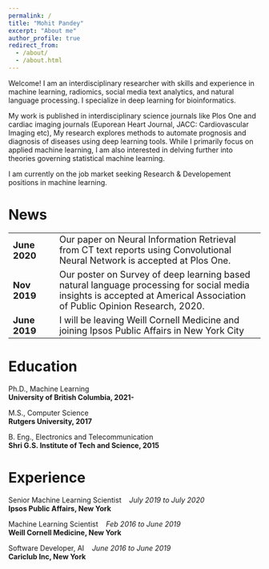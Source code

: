 ```yaml
---
permalink: /
title: "Mohit Pandey"
excerpt: "About me"
author_profile: true
redirect_from: 
  - /about/
  - /about.html
---
```


Welcome! I am an interdisciplinary researcher with skills and experience in machine learning, radiomics, social media text analytics, and natural language processing. I specialize in deep learning for bioinformatics. 

My work is published in interdisciplinary science journals like Plos One and cardiac imaging journals (Euporean Heart Journal, JACC: Cardiovascular Imaging etc), My research explores methods to automate prognosis and diagnosis of diseases using deep learning tools. While I primarily focus on applied machine learning, I am also interested in delving further into theories governing statistical machine learning. 

I am currently on the job market seeking Research & Developement positions in machine learning. 

News
======
<!-- <b> July 2020</b> - Left Ipsos, active on job market <br>
<b>June 2020 </b> - Our paper on Neural Information Retrieval from CT text reports using Convolutional Neural Network is accepted at Plos One. <br>
<b>Nov 2019</b> - Our poster on Survey of deep learning based natural language processing for social media insights is accepted at Americal Association of Public Opinion Research, 2020<br>
<b>July 2019 </b> - I will be joining Ipsos Public Affairs in New York City<br> -->

<style>
table, th, td {
  border: 0px solid black;
   font-size: 18px
}
</style>

<table>
 
  <!-- <tr>
    <td><b> July 2020</b></td>
    <td></td>
    <td>Left Ipsos, active on job market</td>
  </tr> -->
  
  <tr>
    <td><b> June 2020</b></td>
    <td></td>
    <td> Our paper on Neural Information Retrieval from CT text reports using Convolutional Neural Network is accepted at Plos One.</td>
  </tr>
 
 <tr>
    <td><b> Nov 2019</b></td>
    <td></td>
    <td>Our poster on Survey of deep learning based natural language processing for social media insights is accepted at Americal Association of Public Opinion Research, 2020.</td>
  </tr>
  
  <tr>
    <td><b> June 2019</b></td>
    <td></td>
    <td> I will be leaving Weill Cornell Medicine and joining Ipsos Public Affairs in New York City</td>
  </tr>
 
 
 
 
 
</table>

Education
======
Ph.D., Machine Learning
<br><b>University of British Columbia,                                  2021- </b>

M.S., Computer Science 
<br><b>Rutgers University,                                                    2017</b>

B. Eng., Electronics and Telecommunication 
<br><b>Shri G.S. Institute of Tech and Science,                    2015</b>



Experience
======
<p>Senior Machine Learning Scientist <i> &nbsp;&nbsp; July 2019 to July 2020 </i>
  <br> <b> Ipsos Public Affairs, New York </b> </p>
  <p> Machine Learning Scientist <i>         &nbsp;&nbsp;     Feb 2016 to June 2019 </i>
  <br> <b> Weill Cornell Medicine, New York </b> </p>
  <p>Software Developer, AI <i>         &nbsp;&nbsp;     June 2016 to June 2019 </i>
  <br> <b> Cariclub Inc, New York </b> </p>

